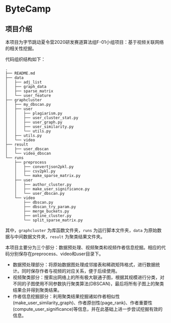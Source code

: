 # ByteCamp

## 项目介绍

本项目为字节跳动夏令营2020研发赛道算法组F-01小组项目：基于视频关联网络的相关性挖掘。

代码组织结构如下：

```
.
├── README.md
├── data
│   ├── adj_list
│   ├── graph_data
│   ├── sparse_matrix
│   └── user_feature
├── graphcluster
│   ├── my_dbscan.py
│   ├── user
│   │   ├── plagiarism.py
│   │   ├── user_cluster_stat.py
│   │   ├── user_graph.py
│   │   ├── user_similarity.py
│   │   └── utils.py
│   ├── utils.py
│   └── video
├── result
│   ├── user_dbscan
│   └── video_dbscan
└── runs
    ├── preprocess
    │   ├── convertjson2pkl.py
    │   ├── csv2pkl.py
    │   └── make_sparse_matrix.py
    ├── user
    │   ├── author_cluster.py
    │   ├── make_user_significance.py
    │   └── user_dbscan.py
    └── video
        ├── dbscan.py
        ├── dbscan_try_param.py
        ├── merge_buckets.py
        ├── online_cluster.py
        └── split_sparse_matrix.py
```

其中，`graphcluster` 为库函数文件夹，`runs` 为运行脚本文件夹，`data` 为原始数据与中间数据文件夹，`result` 为聚类结果文件夹。


本项目主要分为三个部分：数据预处理、视频聚类和视频作者信息挖掘。相应的代码分别保存在preprocess、video和user目录下。

-  数据预处理部分：将原始数据图处理成邻接表和稀疏矩阵格式，进行数据统计。同时保存作者与视频的对应关系，便于后续使用。
-  视频聚类部分：搜索出网络上的所有极大联通子图，根据其规模进行分类，对不同的子图使用不同参数执行聚类算法(DBSCAN)，最后将所有子图上的聚类结果合并得到聚类结果。
-  作者信息挖掘部分：利用聚类结果挖掘诸如作者相似性(make_user_similarity_graph)、作者原创性(page_rank)、作者重要性(compute_user_significance)等信息，并在此基础上进一步尝试挖掘有效的信息。
